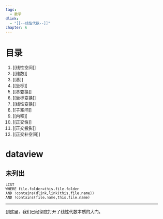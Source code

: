 ```yaml
---
tags:
  - 数学
dlink:
  - "[[--线性代数--]]"
chapter: 6
---
```

# 目录
1. [[线性空间]]
2. [[维数]]
3. [[基]]
4. [[坐标]]
5. [[基变换]]
6. [[坐标变换]]
7. [[线性变换]]
8. [[子空间]]
9. [[内积]]
10. [[正交性]]
11. [[正交投影]]
12. [[正交补空间]]
# dataview

## 未列出
```dataview
LIST
WHERE file.folder=this.file.folder
AND !contains(dlink,link(this.file.name))
AND !contains(file.name,this.file.name)
```

---
到这里，我们已经彻底打开了线性代数本质的大门。